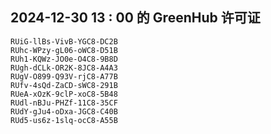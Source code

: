 ## 2024-12-30 13 : 00 的 GreenHub 许可证
```
RUiG-llBs-VivB-YGC8-DC2B
RUhc-WPzy-gL06-oWC8-D51B
RUh1-KQWz-JO0e-O4C8-9B8D
RUgh-dCLk-OR2K-8JC8-A4A3
RUgV-O899-Q93V-rjC8-A77B
RUfv-4sQd-ZaCD-sWC8-291B
RUeA-xOzK-9clP-xoC8-5B48
RUdl-nBJu-PHZf-11C8-35CF
RUdY-gJu4-oDxa-JGC8-C40B
RUd5-us6z-1slq-ocC8-A55B
```
